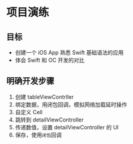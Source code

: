# 项目演练

## 目标

* 创建一个 iOS App 熟悉 Swift 基础语法的应用
* 体会 Swift 和 OC 开发的对比

## 明确开发步骤

1. 创建 tableViewContrller
2. 绑定数据，用闭包回调，模拟网络加载延时操作
3. 自定义 Cell
4. 跳转到 detailViewController
5. 传递数值，设置 detailViewController 的 UI
6. 保存，使用`闭包`回调



